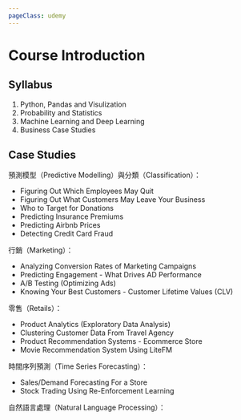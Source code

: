 ```yaml
---
pageClass: udemy
---
```


# Course Introduction

## Syllabus

1. Python, Pandas and Visulization
2. Probability and Statistics
3. Machine Learning and Deep Learning
4. Business Case Studies

## Case Studies

預測模型（Predictive Modelling）與分類（Classification）：

- Figuring Out Which Employees May Quit
- Figuring Out What Customers May Leave Your Business
- Who to Target for Donations
- Predicting Insurance Premiums
- Predicting Airbnb Prices
- Detecting Credit Card Fraud

行銷（Marketing）：

- Analyzing Conversion Rates of Marketing Campaigns
- Predicting Engagement - What Drives AD Performance
- A/B Testing (Optimizing Ads)
- Knowing Your Best Customers - Customer Lifetime Values (CLV)

零售（Retails）：

- Product Analytics (Exploratory Data Analysis)
- Clustering Customer Data From Travel Agency
- Product Recommendation Systems - Ecommerce Store
- Movie Recommendation System Using LiteFM

時間序列預測（Time Series Forecasting）：

- Sales/Demand Forecasting For a Store
- Stock Trading Using Re-Enforcement Learning

自然語言處理（Natural Language Processing）：
